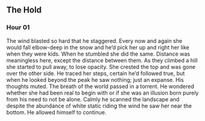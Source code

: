 ## The Hold
### Hour 01
The wind blasted so hard that he staggered. Every now and again she would fall elbow-deep in the snow and he’d pick her up and right her like when they were kids. When he stumbled she did the same.
Distance was meaningless here, except the distance between them. As they climbed a hill she started to pull away, to lose opacity. She crested the top and was gone over the other side. He traced her steps, certain he’d followed true, but when he looked beyond the peak he saw nothing; just an expanse. His thoughts muted. The breath of the world passed in a torrent. He wondered whether she had been real to begin with or if she was an illusion born purely from his need to not be alone. Calmly he scanned the landscape and despite the abundance of white static riding the wind he saw her near the bottom. He allowed himself to continue.